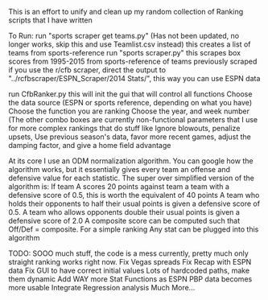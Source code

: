 This is an effort to unify and clean up my random collection of Ranking scripts that I have written

To Run:
run "sports scraper get teams.py" (Has not been updated, no longer works, skip this and use Teamlist.csv instead)
   this creates a list of teams from sports-reference
run "sports scraper.py"
   this scrapes box scores from 1995-2015 from sports-reference of teams previously scraped
if you use the r/cfb scraper, direct the output to "../rcfbscraper/ESPN_Scraper/2014 Stats/", this way you can use ESPN data

run CfbRanker.py
   this will init the gui that will control all functions
   Choose the data source (ESPN or sports reference, depending on what you have)
   Choose the function you are ranking
   Choose the year, and week number
   (The other combo boxes are currently non-functional parameters that I use for more complex rankings that do stuff like 
   Ignore blowouts, penalize upsets, Use previous season's data, favor more recent games, adjust the damping factor, and give a home field advantage
   
At its core I use an ODM normalization algorithm. You can google how the algorithm works, but it essentially gives every team an offense and defensive value for each statistic.
The super over simplified version of the algorithm is: If team A scores 20 points against team a team with a defensive score of 0.5, this is worth the equivalent of 40 points
A team who holds their opponents to half their usual points is given a defensive score of 0.5. A team who allows opponents double their usual points is given a defensive score of 2.0 
A composite score can be computed such that Off/Def = composite. For a simple ranking Any stat can be plugged into this algorithm 
   
TODO:
   SOOO much stuff, the code is a mess currently, pretty much only straight ranking works right now.
   Fix Vegas spreads
   Fix Recap with ESPN data
   Fix GUI to have correct initial values
   Lots of hardcoded paths, make them dynamic
   Add WAY more Stat Functions as ESPN PBP data becomes more usable
   Integrate Regression analysis
   Much More...
   
